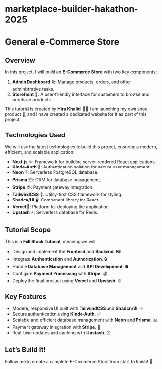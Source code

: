 # marketplace-builder-hakathon-2025

# General e-Commerce Store 

## Overview
In this project, I will build an **E-Commerce Store** with two key components:

1. **Admin Dashboard** 🛠️: Manage products, orders, and other administrative tasks.
2. **Storefront** 🛒: A user-friendly interface for customers to browse and purchase products.

This tutorial is created by **Hira Khalid**. 👩‍💻 I am launching my own shoe product 👟, and I have created a dedicated website for it as part of this project.

## Technologies Used
We will use the latest technologies to build this project, ensuring a modern, efficient, and scalable application:

- **Next.js** ⚛️: Framework for building server-rendered React applications.
- **Kinde-Auth** 🔐: Authentication solution for secure user management.
- **Neon** 🗄️: Serverless PostgreSQL database.
- **Prisma** 📦: ORM for database management.
- **Stripe** 💳: Payment gateway integration.
- **TailwindCSS** 🎨: Utility-first CSS framework for styling.
- **Shadcn/UI** 🖥️: Component library for React.
- **Vercel** 🚀: Platform for deploying the application.
- **Upstash** ⚡: Serverless database for Redis.

## Tutorial Scope
This is a **Full Stack Tutorial**, meaning we will:

- Design and implement the **Frontend** and **Backend**. 🖼️
- Integrate **Authentication** and **Authorization**. 🔒
- Handle **Database Management** and **API Development**. 🛢️
- Configure **Payment Processing** with **Stripe**. 💰
- Deploy the final product using **Vercel** and **Upstash**. 🌐

## Key Features
- Modern, responsive UI built with **TailwindCSS** and **Shadcn/UI**. ✨
- Secure authentication using **Kinde-Auth**. ✅
- Scalable and efficient database management with **Neon** and **Prisma**. 📊
- Payment gateway integration with **Stripe**. 💸
- Real-time updates and caching with **Upstash**. 🕒

## Let’s Build It!
Follow me to create a complete E-Commerce Store from start to finish! 🎉
